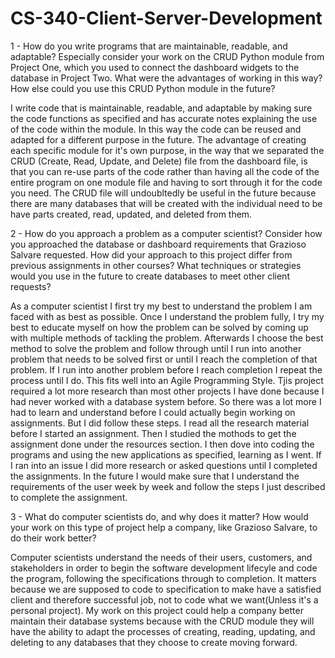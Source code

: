 # CS-340-Client-Server-Development
1 - How do you write programs that are maintainable, readable, and adaptable? Especially consider your work on the CRUD Python module from Project One, which you used to connect the dashboard widgets to the database in Project Two. What were the advantages of working in this way? How else could you use this CRUD Python module in the future?
  
  I write code that is maintainable, readable, and adaptable by making sure the code functions as specified and has accurate notes explaining the use of the code within the module.  In this way the code can be reused and adapted for a different purpose in the future.  The advantage of creating each specific module for it's own purpose, in the way that we separated the CRUD (Create, Read, Update, and Delete) file from the dashboard file, is that you can re-use parts of the code rather than having all the code of the entire program on one module file and having to sort through it for the code you need.  The CRUD file will undoubltedly be useful in the future because there are many databases that will be created with the individual need to be have parts created, read, updated, and deleted from them.

2 - How do you approach a problem as a computer scientist? Consider how you approached the database or dashboard requirements that Grazioso Salvare requested. How did your approach to this project differ from previous assignments in other courses? What techniques or strategies would you use in the future to create databases to meet other client requests?
  
  As a computer scientist I first try my best to understand the problem I am faced with as best as possible.  Once I understand the problem fully, I try my best to educate myself on how the problem can be solved by coming up with multiple methods of tackling the problem.  Afterwards I choose the best method to solve the problem and follow through until I run into another problem that needs to be solved first or until I reach the completion of that problem.  If I run into another problem before I reach completion I repeat the process until I do.  This fits well into an Agile Programming Style.  Tjis project required a lot more research than most other projects I have done because I had never worked with a database system before.  So there was a lot more I had to learn and understand before I could actually begin working on assignments.  But I did follow these steps.  I read all the research material before I started an assignment.  Then I studied the mothods to get the assignment done under the resources section.  I then dove into coding the programs and using the new applications as specified, learning as I went.  If I ran into an issue I did more research or asked questions until I completed the assignments.  In the future I would make sure that I understand the requirements of the user week by week and follow the steps I just described to complete the assignment.

3 - What do computer scientists do, and why does it matter? How would your work on this type of project help a company, like Grazioso Salvare, to do their work better?
  
  Computer scientists understand the needs of their users, customers, and stakeholders in order to begin the software development lifecyle and code the program, following the specifications through to completion.  It matters because we are supposed to code to specification to make have a satisfied client and therefore successful job, not to code what we want(Unless it's a personal project).  My work on this project could help a company better maintain their database systems because with the CRUD module they will have the ability to adapt the processes of creating, reading, updating, and deleting to any databases that they choose to create moving forward.
